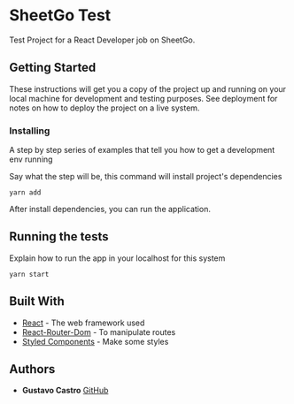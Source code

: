 # SheetGo Test

Test Project for a React Developer job on SheetGo.

## Getting Started

These instructions will get you a copy of the project up and running on your local machine for development and testing purposes. See deployment for notes on how to deploy the project on a live system.

### Installing

A step by step series of examples that tell you how to get a development env running

Say what the step will be, this command will install project's dependencies 

```
yarn add
```
After install dependencies, you can run the application.

## Running the tests

Explain how to run the app in your localhost for this system

```
yarn start
```

## Built With

* [React](https://reactjs.org/docs/getting-started.html) - The web framework used
* [React-Router-Dom](https://github.com/ReactTraining/react-router/tree/master/packages/react-router-dom) - To manipulate routes
* [Styled Components](https://github.com/styled-components/styled-components) - Make some styles


## Authors

* **Gustavo Castro** [GitHub](https://github.com/gustavohcastro)

